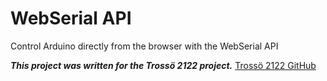 # WebSerial API

Control Arduino directly from the browser with the WebSerial API

**_This project was written for the Trossö 2122 project._**
[Trossö 2122 GitHub](https://github.com/EmilZackrisson/Trosso2122)
